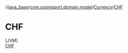 //[java_base](../../../../index.md)/[com.sognisport.domain.model](../../index.md)/[Currency](../index.md)/[CHF](index.md)

# CHF

[JVM]\
[CHF](index.md)
